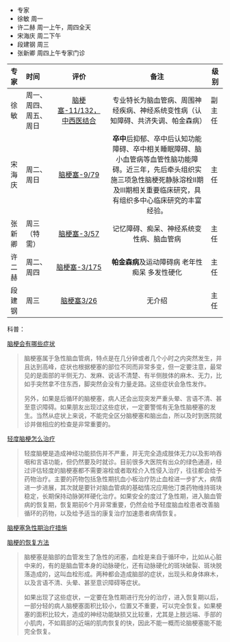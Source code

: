 - 专家
- 徐敏 周一
- 许二赫 周一上午，周四全天
- 宋海庆 周二下午
- 段建钢 周三
- 张新卿 周四上午专家门诊



| 专家   | 时间               | 评价               | 备注               | 级别  |
| :----- | :----------------- | :----------------: | :----------------: | ------------------ |
| 徐敏   | 周一、周四、周五、周日      |[脑梗塞-11/132，中西医结合](https://www.haodf.com/jingyan/naogengsi-xumin-33.htm)|专业特长为脑血管病、周围神经疾病、神经系统变性病（认知障碍、共济失调、帕金森病）|副主任|
| 宋海庆 | 周二、周日        |[脑梗塞-9/79](https://www.haodf.com/jingyan/naogengsi-songhaiqing-2.htm)|**卒中**后抑郁、卒中后认知功能障碍、卒中相关睡眠障碍、脑小血管病等血管性脑功能障碍。近三年，先后牵头组织实施三项急性脑梗死静脉溶栓II期及III期相关重要临床研究，具有组织多中心临床研究的丰富经验。|主任|
| 张新卿 | 周三（特需）     |[脑梗塞-3/57](https://www.haodf.com/jingyan/naogengsi-zhangxinqing.htm)|记忆障碍、痴呆、神经系统变性病、脑血管病|主任|
| 许二赫 | 周二、周四 |[脑梗塞-3/175](https://www.haodf.com/jingyan/naogengsi-xuerhe.htm)|**帕金森病**及运动障碍病 老年性痴呆 多发性硬化|主任|
| 段建钢 | 周三               |[脑梗塞3/26](https://www.haodf.com/jingyan/naogengsi-duanjiangang.htm)|无介绍|主任|



科普：

[脑梗会有哪些症状](https://m.youlai.cn/video/article/96EA2DnOfA.html)

> 脑梗塞属于急性脑血管病，特点是在几分钟或者几个小时之内突然发生，并且达到高峰，症状也根据梗塞的部位不同而非常多变，但一定要注意，最常见的是面部的半侧无力、发麻、说话不清楚、有半侧肢体的麻木、无力，比如手突然拿不住东西，脚突然会没有力量走路。这些症状会急性发作。
>
> 另外，如果是后循环的脑梗塞，病人还会出现突发严重头晕、言语不清、甚至意识障碍。如果朋友出现过这些症状，一定要警惕有无急性脑梗塞的发生。当然从症状上来说，不能完全区分脑梗塞和脑出血，所以及时到医院就诊并做相应的检查是非常重要的。

[轻度脑梗怎么治疗](https://m.youlai.cn/video/article/325CD6aBqP.html)

> 轻度脑梗是造成神经功能损伤并不严重，并无完全造成肢体无力以及影响吞咽和言语功能，但仍然要及时就诊。目前很多大医院有出众的绿色通道，经过评估轻度的脑梗塞都不需要溶栓或者取栓介入性侵入治疗，往往都会给予药物治疗。主要的药物包括急性期抗血小板治疗防止血栓进一步扩大，病情进一步进展，其次就是要针对脑血管病的基础情况应用他汀类药物维持斑块稳定，长期保持动脉粥样硬化治疗。如果安全的度过了急性期，进入脑血管病的恢复期，恢复期前6个月非常重要，仍然会给予轻度脑血栓患者改善脑循环的药物，以及给予适当的康复治疗加速患者病情恢复。

[脑梗塞急性期治疗措施](https://m.youlai.cn/video/article/72B6D1uxkk.html)

[脑梗的恢复方法](https://m.youlai.cn/video/article/73FDA7nOfS.html)


> 脑梗塞是脑部的血管发生了急性的闭塞，血栓是来自于循环中，比如从心脏中来的，有的是脑血管本身的动脉硬化，还有动脉硬化的斑块破裂、斑块脱落造成的，这叫血栓形成。两种都会造成脑部的症状，出现头和身体麻木，以及言语不清、头晕、甚至意识障碍等症状。
>
> 如果出现了这些症状，一定要在急性期进行充分的治疗，进入恢复期以后，一部分轻的病人脑梗塞面积比较小，位置又不重要，可以完全恢复。如果梗塞的面积比较大，造成的神经功能缺损又比较重，尤其是上肢远端、手部的小肌肉，不如肩部的近端的肌肉恢复的快，因此不能一概而论脑梗塞能不能完全恢复。

